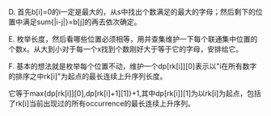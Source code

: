 D. 首先b[i]=0的i一定是最大的，从s中找出个数满足的最大的字母；然后剩下的位置中满足sum{|i-j|}=b[j]的再去依次确定。

E. 枚举长度，然后看哪些位置必须相等，用并查集维护一下每个联通集中位置的个数x。从大到小对于每一个x找到个数刚好大于等于它的字母，安排给它。

F. 基本的想法就是枚举每个位置不动，维护一个dp[rk[i]][0]表示以"i在所有数字的排序之中rk[i]"为起点的最长连续上升序列长度。

   它等于max{dp[rk[i]][0],dp[rk[i]+1][1]}+1,其中dp[rk[i]][1]为以rk[i]为起点，包括了rk[i]当前出现过的所有occurrence的最长连续上升序列。
   
   
